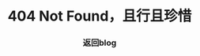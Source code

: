 <center><h1>404 Not Found，且行且珍惜</h1></center>
<center><h3><a href="http://ypcthenry.github.io/blog/" style="text-decoration:none">返回blog</a></h3></center>